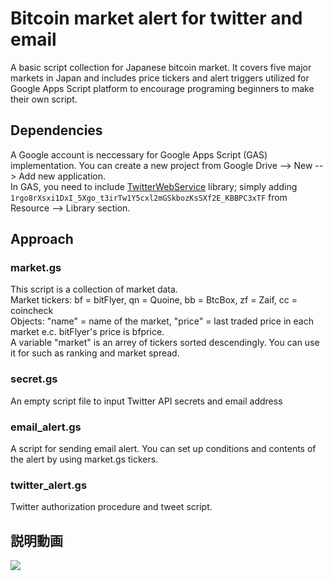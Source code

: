 # Bitcoin market alert for twitter and email  
A basic script collection for Japanese bitcoin market. It covers five major markets in Japan and includes price tickers and alert triggers utilized for Google Apps Script platform to encourage programing beginners to make their own script.  

## Dependencies 
A Google account is neccessary for Google Apps Script (GAS) implementation. You can create a new project from Google Drive --> New --> Add new application.    
In GAS, you need to include [TwitterWebService](https://gist.github.com/M-Igashi/750ab08718687d11bff6322b8d6f5d90) library; simply adding `1rgo8rXsxi1DxI_5Xgo_t3irTw1Y5cxl2mGSkbozKsSXf2E_KBBPC3xTF` from Resource --> Library section.
## Approach 
### market.gs
This script is a collection of market data.  
Market tickers: bf = bitFlyer, qn = Quoine, bb = BtcBox, zf = Zaif, cc = coincheck  
Objects: "name" = name of the market, "price" = last traded price in each market e.c. bitFlyer's price is bfprice.  
A variable "market" is an arrey of tickers sorted descendingly. You can use it for such as ranking and market spread.
### secret.gs
An empty script file to input Twitter API secrets and email address
### email_alert.gs  
A script for sending email alert. You can set up conditions and contents of the alert by using market.gs tickers.
### twitter_alert.gs
Twitter authorization procedure and tweet script.  
## 説明動画    
[![](http://img.youtube.com/vi/HcyHU0MwcZg/0.jpg)](https://www.youtube.com/watch?v=HcyHU0MwcZg)  
